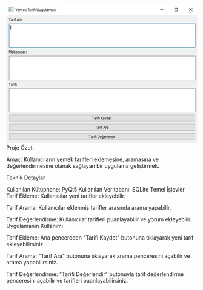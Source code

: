 <img src="Ekran görüntüsü yemek tarifi.jpg" />
Proje Özeti

Amaç: Kullanıcıların yemek tarifleri eklemesine, aramasına ve değerlendirmesine olanak sağlayan bir uygulama geliştirmek.

Teknik Detaylar

Kullanılan Kütüphane: PyQt5
Kullanılan Veritabanı: SQLite
Temel İşlevler
Tarif Ekleme: Kullanıcılar yeni tarifler ekleyebilir.

Tarif Arama: Kullanıcılar eklenmiş tarifler arasında arama yapabilir.

Tarif Değerlendirme: Kullanıcılar tarifleri puanlayabilir ve yorum ekleyebilir.
Uygulamanın Kullanımı

Tarif Ekleme: Ana pencereden "Tarifi Kaydet" butonuna tıklayarak yeni tarif ekleyebilirsiniz.

Tarif Arama: "Tarif Ara" butonuna tıklayarak arama penceresini açabilir ve arama yapabilirsiniz.

Tarif Değerlendirme: "Tarifi Değerlendir" butonuyla tarif değerlendirme penceresini açabilir ve tarifleri puanlayabilirsiniz.
